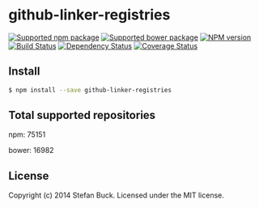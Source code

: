 # github-linker-registries 
[![Supported npm package][npm-image]][npm-url] [![Supported bower package][bower-image]][bower-url] [![NPM version][npm-image]][npm-url] [![Build Status][travis-image]][travis-url] [![Dependency Status][daviddm-url]][daviddm-image] [![Coverage Status][coveralls-image]][coveralls-url]


## Install

```bash
$ npm install --save github-linker-registries
```

## Total supported repositories

npm: 75151

bower: 16982


## License

Copyright (c) 2014 Stefan Buck. Licensed under the MIT license.



[npm-url]: https://npmjs.org/package/github-linker-registries
[npm-image]: https://badge.fury.io/js/github-linker-registries.svg
[travis-url]: https://travis-ci.org/stefanbuck/github-linker-registries
[travis-image]: https://travis-ci.org/stefanbuck/github-linker-registries.svg?branch=master
[daviddm-url]: https://david-dm.org/stefanbuck/github-linker-registries.svg?theme=shields.io
[daviddm-image]: https://david-dm.org/stefanbuck/github-linker-registries
[coveralls-url]: https://coveralls.io/r/stefanbuck/github-linker-registries
[coveralls-image]: https://coveralls.io/repos/stefanbuck/github-linker-registries/badge.png
[npm-url]: https://npmjs.org/
[npm-image]: http://img.shields.io/badge/npm-75151-green.svg
[bower-url]: https://bower.io/
[bower-image]: http://img.shields.io/badge/bower-16982-green.svg
